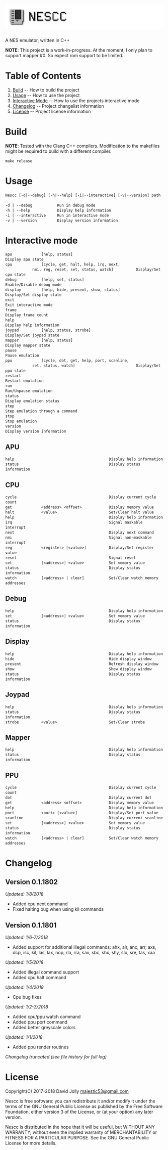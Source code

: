 ![Nescc](https://github.com/majestic53/nescc/blob/master/asset/logo.png "Nescc")
=====

A NES emulator, written in C++

__NOTE__: This project is a work-in-progress. At the moment, I only plan to support mapper #0. So expect rom support to be limited.

Table of Contents
=================

1. [Build](https://github.com/majestic53/nescc#build) -- How to build the project
2. [Usage](https://github.com/majestic53/nescc#usage) -- How to use the project
3. [Interactive Mode](https://github.com/majestic53/nescc#interactive-mode) -- How to use the projects interactive mode
4. [Changelog](https://github.com/majestic53/nescc#changelog) -- Project changelist information
5. [License](https://github.com/majestic53/nescc#license) -- Project license information

Build
=====

__NOTE__: Tested with the Clang C++ compilers. Modification to the makefiles might be required to build with a different compiler.

```
make release
```

Usage
=====

```
Nescc [-d|--debug] [-h|--help] [-i|--interactive] [-v|--version] path

-d | --debug           Run in debug mode
-h | --help            Display help information
-i | --interactive     Run in interactive mode
-v | --version         Display version information
```

Interactive mode
================

```
apu             [help, status]                                        Display apu state
cpu             [cycle, get, halt, help, irq, next,
			nmi, reg, reset, set, status, watch]          Display/Set cpu state
debug           [help, set, status]                                   Enable/Disable debug mode
display         [help, hide, present, show, status]                   Display/Set display state
exit                                                                  Exit interactive mode
frame                                                                 Display frame count
help                                                                  Display help information
joypad          [help, status, strobe]                                Display/Set joypad state
mapper          [help, status]                                        Display mapper state
pause                                                                 Pause emulation
ppu             [cycle, dot, get, help, port, scanline,
			set, status, watch]                           Display/Set ppu state
restart                                                               Restart emulation
run                                                                   Run/Unpause emulation
status                                                                Display emulation status
step                                                                  Step emulation through a command
stop                                                                  Stop emulation
version                                                               Display version information
```

APU
---

```
help                                          Display help information
status                                        Display status information
```

CPU
---

```
cycle                                         Display current cycle count
get             <address> <offset>            Display memory value
halt            <value>                       Set/Clear halt value
help                                          Display help information
irq                                           Signal maskable interrupt
next                                          Display next command
nmi                                           Signal non-maskable interrupt
reg             <register> [<value>]          Display/Set register value
reset                                         Signal reset
set             [<address>] <value>           Set memory value
status                                        Display status information
watch           [<address> | clear]           Set/Clear watch memory addresses
```

Debug
-----

```
help                                          Display help information
set             [<address>] <value>           Set memory value
status                                        Display status information
```

Display
-------

```
help                                          Display help information
hide                                          Hide display window
present                                       Refresh display window
show                                          Show display window
status                                        Display status information
```

Joypad
------

```
help                                          Display help information
status                                        Display status information
strobe          <value>                       Set/Clear strobe
```

Mapper
------

```
help                                          Display help information
status                                        Display status information
```

PPU
---

```
cycle                                         Display current cycle count
dot                                           Display current dot
get             <address> <offset>            Display memory value
help                                          Display help information
port            <port> [<value>]              Display/Set port value
scanline                                      Display current scanline
set             [<address>] <value>           Set memory value
status                                        Display status information
watch           [<address> | clear]           Set/Clear watch memory addresses
```

Changelog
=========

Version 0.1.1802
----------------
*Updated: 1/8/2018*

* Added cpu next command
* Fixed halting bug when using kil commands

Version 0.1.1801
----------------
*Updated: 1/6-7/2018*

* Added support for additional illegal commands: ahx, alr, anc, arr, axs, dcp, isc, kil, las, lax, nop, rla, rra, sax, sbc, shx, shy, slo, sre, tas, xaa

*Updated: 1/5/2018*

* Added illegal command support
* Added cpu halt command

*Updated: 1/4/2018*

* Cpu bug fixes

*Updated: 1/2-3/2018*

* Added cpu/ppu watch command
* Added ppu port command
* Added better greyscale colors

*Updated: 1/1/2018*

* Added ppu render routines

*Changelog truncated (see file history for full log)*

License
=======

Copyright(C) 2017-2018 David Jolly <majestic53@gmail.com>

Nescc is free software: you can redistribute it and/or modify
it under the terms of the GNU General Public License as published by
the Free Software Foundation, either version 3 of the License, or
(at your option) any later version.

Nescc is distributed in the hope that it will be useful,
but WITHOUT ANY WARRANTY; without even the implied warranty of
MERCHANTABILITY or FITNESS FOR A PARTICULAR PURPOSE.  See the
GNU General Public License for more details.
